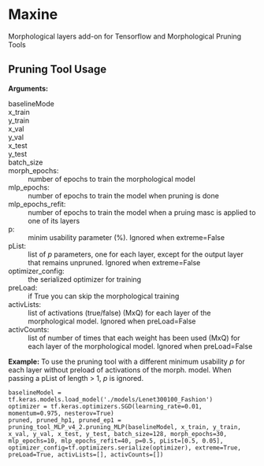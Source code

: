# Maxine
Morphological layers add-on for Tensorflow and Morphological Pruning Tools

## Pruning Tool Usage
<b>Arguments:</b>
<dl>
  <dt> baselineMode </dt>
  <dt> x_train </dt>  
  <dt> y_train </dt>
  <dt> x_val </dt>
  <dt> y_val </dt>
  <dt> x_test </dt>
  <dt> y_test </dt>
  <dt> batch_size </dt>
  <dt> morph_epochs: </dt>
    <dd> number of epochs to train the morphological model </dd>
  <dt> mlp_epochs: </dt>
    <dd> number of epochs to train the model when pruning is done </dd>
  <dt> mlp_epochs_refit: </dt>
    <dd> number of epochs to train the model when a pruing masc is applied to one of its layers </dd>
  <dt> p: </dt>
    <dd> minim usability parameter (%). Ignored when extreme=False </dd>
  <dt> pList: </dt>
    <dd> list of <i>p</i> parameters, one for each layer, except for the output layer that remains unpruned. Ignored when extreme=False </dd>
  <dt> optimizer_config: </dt>
    <dd> the serialized optimizer for training </dd>
  <dt> preLoad: </dt>
    <dd> if True you can skip the morphological training </dd>
  <dt> activLists: </dt>
    <dd> list of activations (true/false) (MxQ) for each layer of the morphological model. Ignored when preLoad=False </dd>
  <dt> activCounts: </dt> 
    <dd> list of number of times that each weight has been used (MxQ) for each layer of the morphological model. Ignored when preLoad=False </dd>
</dl>

<b>Example:</b>
To use the pruning tool with a different minimum usability <i>p</i> for each layer without preload of activations of the morph. model. When passing a pList of length > 1, <i>p</i> is ignored. 
```
baselineModel = tf.keras.models.load_model('./models/Lenet300100_Fashion')
optimizer = tf.keras.optimizers.SGD(learning_rate=0.01, momentum=0.975, nesterov=True)
pruned, pruned_hp1, pruned_ep1 = pruning_tool_MLP_v4_2.pruning_MLP(baselineModel, x_train, y_train, x_val, y_val, x_test, y_test, batch_size=128, morph_epochs=30, mlp_epochs=10, mlp_epochs_refit=40, p=0.5, pList=[0.5, 0.05], optimizer_config=tf.optimizers.serialize(optimizer), extreme=True, preLoad=True, activLists=[], activCounts=[])
```
